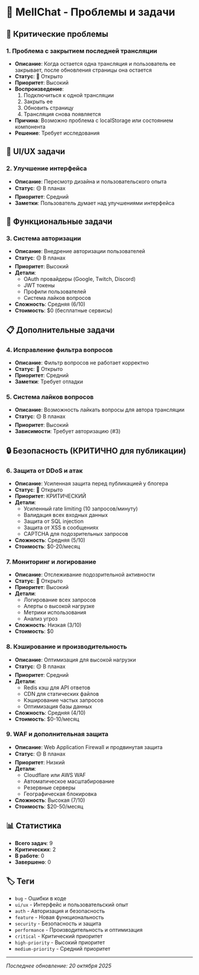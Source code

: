 # 🐛 MellChat - Проблемы и задачи

## 🚨 Критические проблемы

### 1. **Проблема с закрытием последней трансляции**
- **Описание**: Когда остается одна трансляция и пользователь ее закрывает, после обновления страницы она остается
- **Статус**: 🔴 Открыто
- **Приоритет**: Высокий
- **Воспроизведение**: 
  1. Подключиться к одной трансляции
  2. Закрыть ее
  3. Обновить страницу
  4. Трансляция снова появляется
- **Причина**: Возможно проблема с localStorage или состоянием компонента
- **Решение**: Требует исследования

## 🎨 UI/UX задачи

### 2. **Улучшение интерфейса**
- **Описание**: Пересмотр дизайна и пользовательского опыта
- **Статус**: 🟡 В планах
- **Приоритет**: Средний
- **Заметки**: Пользователь думает над улучшениями интерфейса

## 🔐 Функциональные задачи

### 3. **Система авторизации**
- **Описание**: Внедрение авторизации пользователей
- **Статус**: 🟡 В планах
- **Приоритет**: Высокий
- **Детали**:
  - OAuth провайдеры (Google, Twitch, Discord)
  - JWT токены
  - Профили пользователей
  - Система лайков вопросов
- **Сложность**: Средняя (6/10)
- **Стоимость**: $0 (бесплатные сервисы)

## 📋 Дополнительные задачи

### 4. **Исправление фильтра вопросов**
- **Описание**: Фильтр вопросов не работает корректно
- **Статус**: 🔴 Открыто
- **Приоритет**: Средний
- **Заметки**: Требует отладки

### 5. **Система лайков вопросов**
- **Описание**: Возможность лайкать вопросы для автора трансляции
- **Статус**: 🟡 В планах
- **Приоритет**: Высокий
- **Зависимости**: Требует авторизацию (#3)

## 🔒 Безопасность (КРИТИЧНО для публикации)

### 6. **Защита от DDoS и атак**
- **Описание**: Усиленная защита перед публикацией у блогера
- **Статус**: 🔴 Открыто
- **Приоритет**: КРИТИЧЕСКИЙ
- **Детали**:
  - Усиленный rate limiting (10 запросов/минуту)
  - Валидация всех входных данных
  - Защита от SQL injection
  - Защита от XSS в сообщениях
  - CAPTCHA для подозрительных запросов
- **Сложность**: Средняя (5/10)
- **Стоимость**: $0-20/месяц

### 7. **Мониторинг и логирование**
- **Описание**: Отслеживание подозрительной активности
- **Статус**: 🔴 Открыто
- **Приоритет**: Высокий
- **Детали**:
  - Логирование всех запросов
  - Алерты о высокой нагрузке
  - Метрики использования
  - Анализ угроз
- **Сложность**: Низкая (3/10)
- **Стоимость**: $0

### 8. **Кэширование и производительность**
- **Описание**: Оптимизация для высокой нагрузки
- **Статус**: 🟡 В планах
- **Приоритет**: Средний
- **Детали**:
  - Redis кэш для API ответов
  - CDN для статических файлов
  - Кэширование частых запросов
  - Оптимизация базы данных
- **Сложность**: Средняя (4/10)
- **Стоимость**: $0-10/месяц

### 9. **WAF и дополнительная защита**
- **Описание**: Web Application Firewall и продвинутая защита
- **Статус**: 🟡 В планах
- **Приоритет**: Низкий
- **Детали**:
  - Cloudflare или AWS WAF
  - Автоматическое масштабирование
  - Резервные серверы
  - Географическая блокировка
- **Сложность**: Высокая (7/10)
- **Стоимость**: $20-50/месяц

## 📊 Статистика

- **Всего задач**: 9
- **Критических**: 2
- **В работе**: 0
- **Завершено**: 0

## 🏷️ Теги

- `bug` - Ошибки в коде
- `ui/ux` - Интерфейс и пользовательский опыт
- `auth` - Авторизация и безопасность
- `feature` - Новая функциональность
- `security` - Безопасность и защита
- `performance` - Производительность и оптимизация
- `critical` - Критический приоритет
- `high-priority` - Высокий приоритет
- `medium-priority` - Средний приоритет

---

*Последнее обновление: 20 октября 2025*
